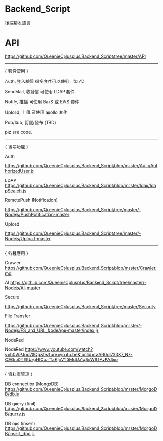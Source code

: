 # Backend_Script
後端腳本語言


# API

https://github.com/QueenieCplusplus/Backend_Script/tree/master/API

------------------------
{ 套件使用 }

   Auth, 登入驗證 很多套件可以使用，如 AD
   
   SendMail, 收發信 可使用 LDAP 套件

   Notify, 推播 可使用 BaaS 或 EWS 套件
   
   Upload, 上傳 可使用 apollo 套件

   Pub/Sub, 訂閱/發布 (TBD)
   
plz see code. 

------------------------
{ 後端功能 }

Auth

https://github.com/QueenieCplusplus/Backend_Script/blob/master/Auth/AuthorizedUser.js
   
LDAP
https://github.com/QueenieCplusplus/Backend_Script/blob/master/ldap/ldapSearch.js

RemotePush (Notification)

https://github.com/QueenieCplusplus/Backend_Script/tree/master/-Nodejs/PushNotification-master

Upload

https://github.com/QueenieCplusplus/Backend_Script/tree/master/-Nodejs/Upload-master

-----------------------------------------
{ 各種應用 }

Crawler 
https://github.com/QueenieCplusplus/Backend_Script/blob/master/Crawler.md

AI 
https://github.com/QueenieCplusplus/Backend_Script/tree/master/-Nodejs/AI-master

Secure

https://github.com/QueenieCplusplus/Backend_Script/tree/master/Security

File Transfer

https://github.com/QueenieCplusplus/Backend_Script/blob/master/-Nodejs/FS_and_URL_NodeApp-master/index.js

NodeRed

   NodeRed    https://www.youtube.com/watch?v=h0WPJqd78Qg&feature=youtu.be&fbclid=IwAR0dl7S3X7_NX-C9Gro0YEEbsgHICtoifTaKjnVY5MdUx1q8sWB9AvPA3oo

------------------------
{ 資料庫管理 }

DB connection (MongoDB)
https://github.com/QueenieCplusplus/Backend_Script/blob/master/MongoDB/db.js

DB query (find)
https://github.com/QueenieCplusplus/Backend_Script/blob/master/MongoDB/query.js

DB ops (insert)
https://github.com/QueenieCplusplus/Backend_Script/blob/master/MongoDB/insert_doc.js






